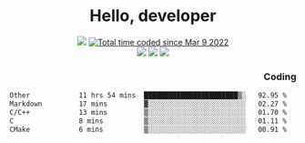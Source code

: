 # <div align='center' >Hello, developer</div>

<div align='center'>
  <a ><img src="https://img.shields.io/badge/dynamic/json?url=https%3A%2F%2Fapi.swo.moe%2Fstats%2Fgithub%2FFree-Aaron-Li&query=count&color=181717&label=GitHub&labelColor=282c34&logo=github&suffix=+follows&cacheSeconds=3600"></a>
  <a href="https://wakatime.com/@fe40087f-8eae-48dc-9950-ad0633db1591"><img src="https://wakatime.com/badge/user/fe40087f-8eae-48dc-9950-ad0633db1591.svg" alt="Total time coded since Mar 9 2022" /></a>
</div>
<div align='center'>
  <a><img src="https://img.shields.io/badge/Rookie-blue?style=plastic&logo=c&logoColor=blue&labelColor=F5B7DB"></a>
  <a><img src="https://img.shields.io/badge/Rookie-blue?style=plastic&logo=c%2B%2B&logoColor=blue&labelColor=F5B7DB"></a> 
  <a><img src="https://img.shields.io/badge/Rookie-blue?style=plastic&logo=python&logoColor=blue&labelColor=F5B7DB"></a> 
</div>

<div align='right'>
  <h3>Coding</h3>
</div>

<!--START_SECTION:waka-->

```txt
Other            11 hrs 54 mins  ███████████████████████▒░   92.95 %
Markdown         17 mins         ▓░░░░░░░░░░░░░░░░░░░░░░░░   02.27 %
C/C++            13 mins         ▒░░░░░░░░░░░░░░░░░░░░░░░░   01.70 %
C                8 mins          ▒░░░░░░░░░░░░░░░░░░░░░░░░   01.11 %
CMake            6 mins          ▒░░░░░░░░░░░░░░░░░░░░░░░░   00.91 %
```

<!--END_SECTION:waka-->




